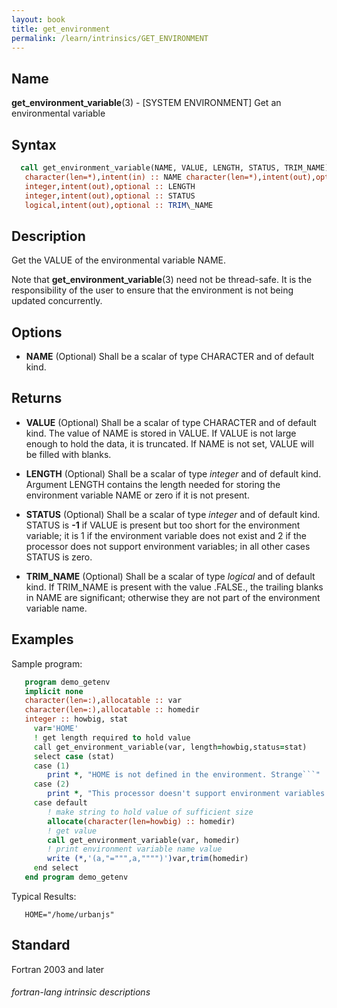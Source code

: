 ```yaml
---
layout: book
title: get_environment
permalink: /learn/intrinsics/GET_ENVIRONMENT
---
```

## __Name__

__get\_environment\_variable__(3) - \[SYSTEM ENVIRONMENT\] Get an environmental variable

## __Syntax__
```fortran
  call get_environment_variable(NAME, VALUE, LENGTH, STATUS, TRIM_NAME)
   character(len=*),intent(in) :: NAME character(len=*),intent(out),optional :: VALUE
   integer,intent(out),optional :: LENGTH
   integer,intent(out),optional :: STATUS
   logical,intent(out),optional :: TRIM\_NAME
```
## __Description__

Get the VALUE of the environmental variable NAME.

Note that __get\_environment\_variable__(3) need not be thread-safe. It
is the responsibility of the user to ensure that the environment is not
being updated concurrently.

## __Options__

  - __NAME__
    (Optional) Shall be a scalar of type CHARACTER and of default kind.

## __Returns__

  - __VALUE__
    (Optional) Shall be a scalar of type CHARACTER and of default kind.
    The value of NAME is stored in VALUE. If VALUE is not large enough
    to hold the data, it is truncated. If NAME is not set, VALUE will be
    filled with blanks.

  - __LENGTH__
    (Optional) Shall be a scalar of type _integer_ and of default kind.
    Argument LENGTH contains the length needed for storing the
    environment variable NAME or zero if it is not present.

  - __STATUS__
    (Optional) Shall be a scalar of type _integer_ and of default kind.
    STATUS is __-1__ if VALUE is present but too short for the
    environment variable; it is 1 if the environment variable does not
    exist and 2 if the processor does not support environment variables;
    in all other cases STATUS is zero.

  - __TRIM\_NAME__
    (Optional) Shall be a scalar of type _logical_ and of default kind. If
    TRIM\_NAME is present with the value .FALSE., the trailing blanks in
    NAME are significant; otherwise they are not part of the environment
    variable name.

## __Examples__

Sample program:

```fortran
   program demo_getenv
   implicit none
   character(len=:),allocatable :: var
   character(len=:),allocatable :: homedir
   integer :: howbig, stat
     var='HOME'
     ! get length required to hold value
     call get_environment_variable(var, length=howbig,status=stat)
     select case (stat)
     case (1)
        print *, "HOME is not defined in the environment. Strange```"
     case (2)
        print *, "This processor doesn't support environment variables. Boooh!"
     case default
        ! make string to hold value of sufficient size
        allocate(character(len=howbig) :: homedir)
        ! get value
        call get_environment_variable(var, homedir)
        ! print environment variable name value
        write (*,'(a,"=""",a,"""")')var,trim(homedir)
     end select
   end program demo_getenv
```

Typical Results:

```
   HOME="/home/urbanjs"
```

## __Standard__

Fortran 2003 and later

###### fortran-lang intrinsic descriptions
